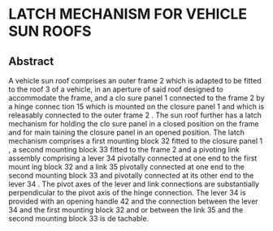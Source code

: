 # LATCH MECHANISM FOR VEHICLE SUN ROOFS

## Abstract
A vehicle sun roof comprises an outer frame 2 which is adapted to be fitted to the roof 3 of a vehicle, in an aperture of said roof designed to accommodate the frame, and a clo sure panel 1 connected to the frame 2 by a hinge connec tion 15 which is mounted on the closure panel 1 and which is releasably connected to the outer frame 2 . The sun roof further has a latch mechanism for holding the clo sure panel in a closed position on the frame and for main taining the closure panel in an opened position. The latch mechanism comprises a first mounting block 32 fitted to the closure panel 1 , a second mounting block 33 fitted to the frame 2 and a pivoting link assembly comprising a lever 34 pivotally connected at one end to the first mount ing block 32 and a link 35 pivotally connected at one end to the second mounting block 33 and pivotally connected at its other end to the lever 34 . The pivot axes of the lever and link connections are substantially perpendicular to the pivot axis of the hinge connection. The lever 34 is provided with an opening handle 42 and the connection between the lever 34 and the first mounting block 32 and or between the link 35 and the second mounting block 33 is de tachable.
